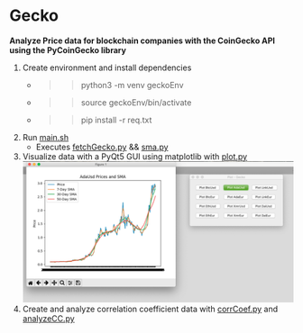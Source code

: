 # Gecko

**Analyze Price data for blockchain companies with the CoinGecko API using the PyCoinGecko library**

1. Create environment and install dependencies
    * >> python3 -m venv geckoEnv
    * >> source geckoEnv/bin/activate
    * >> pip install -r req.txt
2. Run [main.sh](main.sh)
    * Executes [fetchGecko.py](fetchGecko.py) && [sma.py](sma.py)
3. Visualize data with a PyQt5 GUI using matplotlib with [plot.py](plot.py)
![Plot.py Screenshot](/images/plotScreenshot.png) 
4. Create and analyze correlation coefficient data with [corrCoef.py](corrCoef.py) and [analyzeCC.py](analyzeCC.py)
